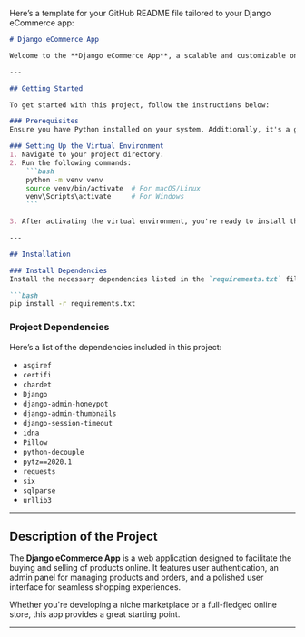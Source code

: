 Here’s a template for your GitHub README file tailored to your Django eCommerce app:

```markdown
# Django eCommerce App

Welcome to the **Django eCommerce App**, a scalable and customizable online store built with Django. This project provides a strong foundation for developers to create robust e-commerce platforms. 

---

## Getting Started

To get started with this project, follow the instructions below:

### Prerequisites
Ensure you have Python installed on your system. Additionally, it's a good practice to work within a virtual environment.

### Setting Up the Virtual Environment
1. Navigate to your project directory.
2. Run the following commands:
    ```bash
    python -m venv venv
    source venv/bin/activate  # For macOS/Linux
    venv\Scripts\activate     # For Windows
    ```

3. After activating the virtual environment, you're ready to install the project's dependencies.

---

## Installation

### Install Dependencies
Install the necessary dependencies listed in the `requirements.txt` file by running:

```bash
pip install -r requirements.txt
```

### Project Dependencies
Here’s a list of the dependencies included in this project:

- `asgiref`
- `certifi`
- `chardet`
- `Django`
- `django-admin-honeypot`
- `django-admin-thumbnails`
- `django-session-timeout`
- `idna`
- `Pillow`
- `python-decouple`
- `pytz==2020.1`
- `requests`
- `six`
- `sqlparse`
- `urllib3`

---

## Description of the Project

The **Django eCommerce App** is a web application designed to facilitate the buying and selling of products online. It features user authentication, an admin panel for managing products and orders, and a polished user interface for seamless shopping experiences. 

Whether you're developing a niche marketplace or a full-fledged online store, this app provides a great starting point.

---


